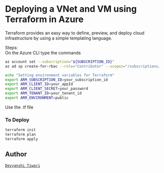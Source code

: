 # Deploying a VNet and VM using Terraform in Azure
Terraform provides an easy way to define, preview, and deploy cloud infrastructure by using a simple templating language. 

Steps:<br/>
On the Azure CLI type the commands
```bash
az account set --subscription="${SUBSCRIPTION_ID}"
az ad sp create-for-rbac --role="Contributor" --scopes="/subscriptions/${SUBSCRIPTION_ID}"

echo "Setting environment variables for Terraform"
export ARM_SUBSCRIPTION_ID=your_subscription_id
export ARM_CLIENT_ID=your_appId
export ARM_CLIENT_SECRET=your_password
export ARM_TENANT_ID=your_tenant_id
export ARM_ENVIRONMENT=public
```

Use the .tf file <br/>

### To Deploy
```bash 
terraform init
terraform plan
terraform apply
```

## Author
[`Devyanshi Tiwari`](https://github.com/devyanshi-t)<br />
